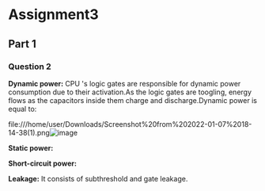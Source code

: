 # Assignment3



## Part 1 
### Question 2

**Dynamic power:** CPU 's logic gates are responsible for dynamic power consumption due to their activation.As the logic gates are toogling, energy flows as the capacitors inside them charge and discharge.Dynamic power is equal to: 

file:///home/user/Downloads/Screenshot%20from%202022-01-07%2018-14-38(1).png![image](https://user-images.githubusercontent.com/94965416/148573977-231a414c-8fc7-4c51-bb49-9b54f1ccf11b.png)


**Static power:**

**Short-circuit power:**

**Leakage:** It consists of subthreshold and gate leakage.
